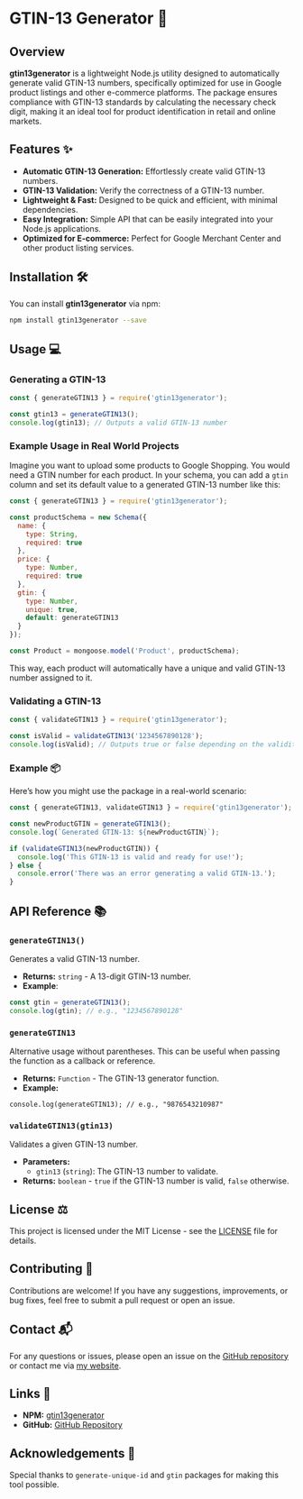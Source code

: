 # GTIN-13 Generator 🚀

## Overview

**gtin13generator** is a lightweight Node.js utility designed to automatically generate valid GTIN-13 numbers, specifically optimized for use in Google product listings and other e-commerce platforms. The package ensures compliance with GTIN-13 standards by calculating the necessary check digit, making it an ideal tool for product identification in retail and online markets.

## Features ✨

- **Automatic GTIN-13 Generation:** Effortlessly create valid GTIN-13 numbers.
- **GTIN-13 Validation:** Verify the correctness of a GTIN-13 number.
- **Lightweight & Fast:** Designed to be quick and efficient, with minimal dependencies.
- **Easy Integration:** Simple API that can be easily integrated into your Node.js applications.
- **Optimized for E-commerce:** Perfect for Google Merchant Center and other product listing services.

## Installation 🛠️

You can install **gtin13generator** via npm:

```bash
npm install gtin13generator --save
```

## Usage 💻

### Generating a GTIN-13
```javascript
const { generateGTIN13 } = require('gtin13generator');

const gtin13 = generateGTIN13();
console.log(gtin13); // Outputs a valid GTIN-13 number
```
### Example Usage in Real World Projects
Imagine you want to upload some products to Google Shopping. You would need a GTIN number for each product. In your schema, you can add a `gtin` column and set its default value to a generated GTIN-13 number like this:

```javascript
const { generateGTIN13 } = require('gtin13generator');

const productSchema = new Schema({
  name: {
    type: String,
    required: true
  },
  price: {
    type: Number,
    required: true
  },
  gtin: {
    type: Number,
    unique: true,
    default: generateGTIN13
  }
});

const Product = mongoose.model('Product', productSchema);
```

This way, each product will automatically have a unique and valid GTIN-13 number assigned to it.


### Validating a GTIN-13
```javascript
const { validateGTIN13 } = require('gtin13generator');

const isValid = validateGTIN13('1234567890128');
console.log(isValid); // Outputs true or false depending on the validity of the GTIN-13
```

### Example 📦
Here’s how you might use the package in a real-world scenario:

```javascript
const { generateGTIN13, validateGTIN13 } = require('gtin13generator');

const newProductGTIN = generateGTIN13();
console.log(`Generated GTIN-13: ${newProductGTIN}`);

if (validateGTIN13(newProductGTIN)) {
  console.log('This GTIN-13 is valid and ready for use!');
} else {
  console.error('There was an error generating a valid GTIN-13.');
}
```

## API Reference 📚

### `generateGTIN13()`
Generates a valid GTIN-13 number.

- **Returns:** `string` - A 13-digit GTIN-13 number.
- **Example**:
```Javascript
const gtin = generateGTIN13();
console.log(gtin); // e.g., "1234567890128"
```
### `generateGTIN13`
Alternative usage without parentheses. This can be useful when passing the function as a callback or reference.
- **Returns:** `Function` - The GTIN-13 generator function.
- **Example:**
```Javacript
console.log(generateGTIN13); // e.g., "9876543210987"
```
### `validateGTIN13(gtin13)`
Validates a given GTIN-13 number.

- **Parameters:**
  - `gtin13` (`string`): The GTIN-13 number to validate.
- **Returns:** `boolean` - `true` if the GTIN-13 number is valid, `false` otherwise.

## License ⚖️
This project is licensed under the MIT License - see the [LICENSE](https://github.com/sahil0902/gtin13generator?tab=MIT-1-ov-file) file for details.

## Contributing 🤝
Contributions are welcome! If you have any suggestions, improvements, or bug fixes, feel free to submit a pull request or open an issue.

## Contact 📬
For any questions or issues, please open an issue on the [GitHub repository](https://github.com/sahil0902/gtin13generator) or contact me via [my website](https://msahil.onrender.com).

## Links 🔗
- **NPM:** [gtin13generator](https://www.npmjs.com/package/gtin13generator)
- **GitHub:** [GitHub Repository](https://github.com/sahil0902/gtin13generator)

## Acknowledgements 🙏
Special thanks to `generate-unique-id` and `gtin` packages for making this tool possible.

